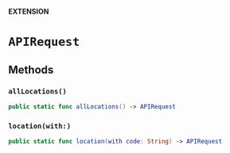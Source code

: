 **EXTENSION**

# `APIRequest`

## Methods
### `allLocations()`

```swift
public static func allLocations() -> APIRequest
```

### `location(with:)`

```swift
public static func location(with code: String) -> APIRequest
```
